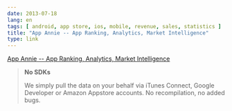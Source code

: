 ```yaml
---
date: 2013-07-18
lang: en
tags: [ android, app store, ios, mobile, revenue, sales, statistics ]
title: "App Annie -- App Ranking, Analytics, Market Intelligence"
type: link
---
```


[App Annie -- App Ranking, Analytics, Market
Intelligence](http://www.appannie.com/)

> **No SDKs**
>
> We simply pull the data on your behalf via iTunes Connect, Google
> Developer or Amazon Appstore accounts. No recompilation, no added
> bugs.

